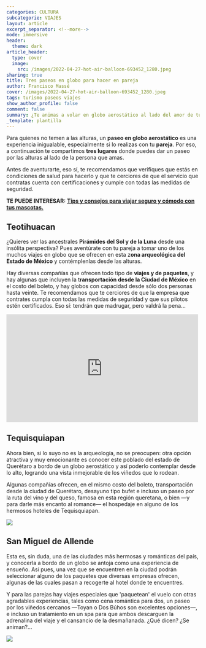 ```yaml
---
categories: CULTURA
subcategorie: VIAJES
layout: article
excerpt_separator: <!--more-->
mode: immersive
header:
  theme: dark
article_header:
  type: cover
  image:
    src: /images/2022-04-27-hot-air-balloon-693452_1280.jpeg
sharing: true
title: Tres paseos en globo para hacer en pareja
author: Francisco Massé
cover: /images/2022-04-27-hot-air-balloon-693452_1280.jpeg
tags: turismo paseos viajes
show_author_profile: false
comment: false
summary: ¿Te animas a volar en globo aerostático al lado del amor de tu vida?
_template: plantilla
---
```







Para quienes no temen a las alturas, un **paseo en globo aerostático** es una experiencia inigualable, especialmente si lo realizas con tu **pareja**. Por eso, a continuación te compartimos **tres lugares** donde puedes dar un paseo por las alturas al lado de la persona que amas.

Antes de aventurarte, eso sí, te recomendamos que verifiques que estás en condiciones de salud para hacerlo y que te cerciores de que el servicio que contratas cuenta con certificaciones y cumple con todas las medidas de seguridad.

**TE PUEDE INTERESAR:** [**Tips y consejos para viajar seguro y cómodo con tus mascotas.**](https://blog.tonoysumariachi.com/turismo/2022/09/20/tips-y-consejos-para-viajar-seguro-y-comodo-con-tus-mascotas.html)

## Teotihuacan

¿Quieres ver las ancestrales **Pirámides del Sol y de la Luna** desde una insólita perspectiva? Pues aventúrate con tu pareja a tomar uno de los muchos viajes en globo que se ofrecen en esta z**ona arqueológica del Estado de México** y contémplenlas desde las alturas.

Hay diversas compañías que ofrecen todo tipo de **viajes y de paquetes**, y hay algunas que incluyen la t**ransportación desde la Ciudad de México** en el costo del boleto, y hay globos con capacidad desde sólo dos personas hasta veinte. Te recomendamos que te cerciores de que la empresa que contrates cumpla con todas las medidas de seguridad y que sus pilotos estén certificados. Eso sí: tendrán que madrugar, pero valdrá la pena…

<iframe src="https://www.facebook.com/plugins/post.php?href=https%3A%2F%2Fwww.facebook.com%2FEdomexTurismo%2Fposts%2F384653793702023&show_text=false&width=500" width="500" height="281" style="border:none;overflow:hidden" scrolling="no" frameborder="0" allowfullscreen="true" allow="autoplay; clipboard-write; encrypted-media; picture-in-picture; web-share"></iframe>

## Tequisquiapan

Ahora bien, si lo suyo no es la arqueología, no se preocupen: otra opción atractiva y muy emocionante es conocer este poblado del estado de Querétaro a bordo de un globo aerostático y así poderlo contemplar desde lo alto, logrando una vista inmejorable de los viñedos que lo rodean.

Algunas compañías ofrecen, en el mismo costo del boleto, transportación desde la ciudad de Querétaro, desayuno tipo bufet e incluso un paseo por la ruta del vino y del queso, famosa en esta región queretana, o bien —y para darle más encanto al romance— el hospedaje en alguno de los hermosos hoteles de Tequisquiapan.

![](https://upload.wikimedia.org/wikipedia/commons/thumb/3/32/Tequisquiapan_Quer%C3%A9taro.jpg/1280px-Tequisquiapan_Quer%C3%A9taro.jpg)

## San Miguel de Allende

Esta es, sin duda, una de las ciudades más hermosas y románticas del país, y conocerla a bordo de un globo se antoja como una experiencia de ensueño. Así pues, una vez que se encuentren en la ciudad podrán seleccionar alguno de los paquetes que diversas empresas ofrecen, algunas de las cuales pasan a recogerte al hotel donde te encuentres.

Y para las parejas hay viajes especiales que 'paquetean' el vuelo con otras agradables experiencias, tales como cena romántica para dos, un paseo por los viñedos cercanos —Toyan o Dos Búhos son excelentes opciones—, e incluso un tratamiento en un spa para que ambos descarguen la adrenalina del viaje y el cansancio de la desmañanada. ¿Qué dicen? ¿Se animan?…

![](https://upload.wikimedia.org/wikipedia/commons/thumb/8/81/Parroquia_de_San_Miguel_Arc%C3%A1ngel%2C_San_Miguel_Allende%2C_Guanajuato-_San_Miguel_Arc%C3%A1ngel_Parish%2C_San_Miguel_Allende%2C_Guanajuato_%2823304055875%29.jpg/1024px-Parroquia_de_San_Miguel_Arc%C3%A1ngel%2C_San_Miguel_Allende%2C_Guanajuato-_San_Miguel_Arc%C3%A1ngel_Parish%2C_San_Miguel_Allende%2C_Guanajuato_%2823304055875%29.jpg)
